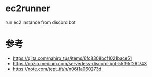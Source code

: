 # ec2runner
run ec2 instance from discord bot

# 参考
* https://qiita.com/nahiro_tus/items/6fc8308bcf1021bace51
* https://oozio.medium.com/serverless-discord-bot-55f95f26f743
* https://note.com/tept_tft/n/n06f1a060273d
